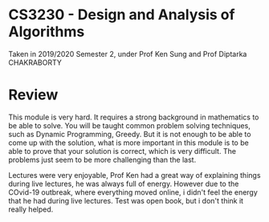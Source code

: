 # CS3230 - Design and Analysis of Algorithms

Taken in 2019/2020 Semester 2, under Prof Ken Sung and Prof Diptarka CHAKRABORTY

# Review

This module is very hard. It requires a strong background in mathematics to be able to solve.
You will be taught common problem solving techniques, such as Dynamic Programming, Greedy.
But it is not enough to be able to come up with the solution, what is more important in this module is to be able to prove that your solution is correct, which is very difficult.
The problems just seem to be more challenging than the last.

Lectures were very enjoyable, Prof Ken had a great way of explaining things during live lectures, he was always full of energy.
However due to the COvid-19 outbreak, where everything moved online, i didn't feel the energy that he had during live lectures.
Test was open book, but i don't think it really helped.
